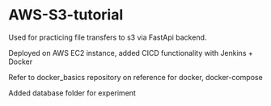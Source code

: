 # AWS-S3-tutorial

Used for practicing file transfers to s3 via FastApi backend.

Deployed on AWS EC2 instance, added CICD functionality with Jenkins + Docker

Refer to docker_basics repository on reference for docker, docker-compose 

Added database folder for experiment 
